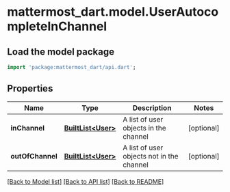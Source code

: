 # mattermost_dart.model.UserAutocompleteInChannel

## Load the model package
```dart
import 'package:mattermost_dart/api.dart';
```

## Properties
Name | Type | Description | Notes
------------ | ------------- | ------------- | -------------
**inChannel** | [**BuiltList&lt;User&gt;**](User.md) | A list of user objects in the channel | [optional] 
**outOfChannel** | [**BuiltList&lt;User&gt;**](User.md) | A list of user objects not in the channel | [optional] 

[[Back to Model list]](../README.md#documentation-for-models) [[Back to API list]](../README.md#documentation-for-api-endpoints) [[Back to README]](../README.md)


